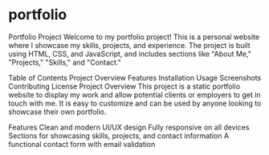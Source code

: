 # portfolio
Portfolio Project
Welcome to my portfolio project! This is a personal website where I showcase my skills, projects, and experience. The project is built using HTML, CSS, and JavaScript, and includes sections like "About Me," "Projects," "Skills," and "Contact."

Table of Contents
Project Overview
Features
Installation
Usage
Screenshots
Contributing
License
Project Overview
This project is a static portfolio website to display my work and allow potential clients or employers to get in touch with me. It is easy to customize and can be used by anyone looking to showcase their own portfolio.

Features
Clean and modern UI/UX design
Fully responsive on all devices
Sections for showcasing skills, projects, and contact information
A functional contact form with email validation
